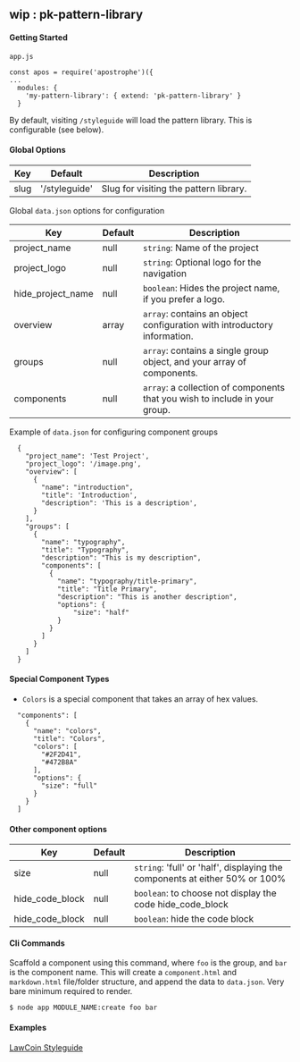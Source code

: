 ## wip : pk-pattern-library

#### Getting Started

```
app.js

const apos = require('apostrophe')({
...
  modules: {
    'my-pattern-library': { extend: 'pk-pattern-library' }
  }
```

By default, visiting `/styleguide` will load the pattern library. This is configurable (see below).


#### Global Options

Key | Default | Description
---|---|---
slug | '/styleguide' | Slug for visiting the pattern library.

Global `data.json` options for configuration

Key | Default | Description
---|---|---
project_name | null | `string`: Name of the project
project_logo | null | `string`: Optional logo for the navigation
hide_project_name | null | `boolean`: Hides the project name, if you prefer a logo.
overview | array | `array`: contains an object configuration with introductory information.
groups | null | `array`: contains a single group object, and your array of components.
components | null | `array`: a collection of components that you wish to include in your group.

Example of `data.json` for configuring component groups
```
  {
    "project_name": 'Test Project',
    "project_logo": '/image.png',
    "overview": [
      {
        "name": "introduction",
        "title": 'Introduction',
        "description": 'This is a description',
      }
    ],
    "groups": [
      {
        "name": "typography",
        "title": "Typography",
        "description": "This is my description",
        "components": [
          {
            "name": "typography/title-primary",
            "title": "Title Primary",
            "description": "This is another description",
            "options": {
                "size": "half"
            }
          }
        ]
      }
    ]
  }
```

#### Special Component Types
- `Colors` is a special component that takes an array of hex values.
```
  "components": [
    {
      "name": "colors",
      "title": "Colors",
      "colors": [
        "#2F2D41",
        "#472B8A"
      ],
      "options": {
        "size": "full"
      }
    }
  ]
```

#### Other component options

Key | Default | Description
---|---|---
size | null | `string`: 'full' or 'half', displaying the components at either 50% or 100%
hide_code_block | null | `boolean`: to choose not display the code hide_code_block
hide_code_block | null | `boolean`: hide the code block 

#### Cli Commands

Scaffold a component using this command, where `foo` is the group, and `bar` is the component name. This will create a `component.html` and `markdown.html` file/folder structure, and append the data to `data.json`. Very bare minimum required to render.

```
$ node app MODULE_NAME:create foo bar
```

#### Examples

[LawCoin Styleguide](http://lawcoin.punkave.net/styleguide)
